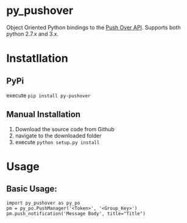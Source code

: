 # py_pushover
Object Oriented Python bindings to the [Push Over API](https://pushover.net/api).  Supports both python 2.7.x and 3.x.  

# Instatllation
## PyPi

execute `pip install py-pushover`

## Manual Installation

1. Download the source code from Github
2. navigate to the downloaded folder
3. execute `python setup.py install`


# Usage
    
Basic Usage:
-----------
    import py_pushover as py_po
    pm = py_po.PushManager('<Token>', '<Group_Key>')
    pm.push_notification('Message Body', title="Title")
